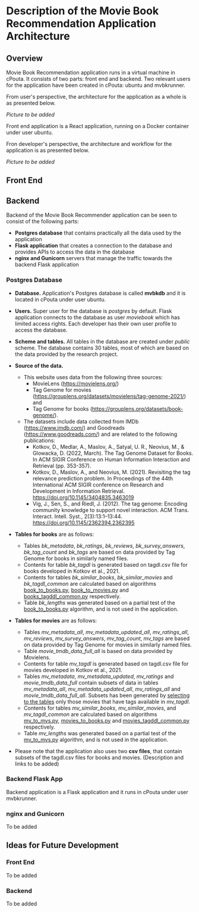 # Description of the Movie Book Recommendation Application Architecture

## Overview

Movie Book Recommendation application runs in a virtual machine in cPouta. It consists of two parts: front end and backend. Two relevant users for the application have been created in cPouta: ubuntu and mvbkrunner.

From user's perspective, the architecture for the application as a whole is as presented below.

*Picture to be added*

Front end application is a React application, running on a Docker container under user ubuntu. 

Fron developer's perspective, the architecture and workflow for the application is as presented below.

*Picture to be added*

## Front End

## Backend

Backend of the Movie Book Recommender application can be seen to consist of the following parts: 
* **Postgres database** that contains practically all the data used by the application
* **Flask application** that creates a connection to the database and provides APIs to access the data in the database
* **nginx and Gunicorn** servers that manage the traffic towards the backend Flask application

### Postgres Database

* **Database.** Application's Postgres database is called **mvbkdb** and it is located in cPouta under user ubuntu.
* **Users.**   Super user for the database is *postgres* by default. Flask application connects to the database as user *moviebook* which has limited access rights. Each developer has their own user profile to access the database.
* **Scheme and tables.** All tables in the database are created under *public* scheme. The database contains 30 tables, most of which are based on the data provided by the research project. 
* **Source of the data.** 
    * This website uses data from the following three sources: 
        * MovieLens (https://movielens.org/)
        * Tag Genome for movies (https://grouplens.org/datasets/movielens/tag-genome-2021/) and 
        * Tag Genome for books (https://grouplens.org/datasets/book-genome/).
    * The datasets include data collected from IMDb (https://www.imdb.com/) and Goodreads (https://www.goodreads.com/) and are related to the following publications:
        * Kotkov, D., Medlar, A., Maslov, A., Satyal, U. R., Neovius, M., & Glowacka, D. (2022, March). The Tag Genome Dataset for Books. In ACM SIGIR Conference on Human Information Interaction and Retrieval (pp. 353-357).
        * Kotkov, D., Maslov, A., and Neovius, M. (2021). Revisiting the tag relevance prediction problem. In Proceedings of the 44th International ACM SIGIR conference on Research and Development in Information Retrieval. https://doi.org/10.1145/3404835.3463019
        * Vig, J., Sen, S., and Riedl, J. (2012). The tag genome: Encoding community knowledge to support novel interaction. ACM Trans. Interact. Intell. Syst., 2(3):13:1–13:44. https://doi.org/10.1145/2362394.2362395
* **Tables for books** are as follows:
    * Tables *bk_metadata*, *bk_ratings*, *bk_reviews*, *bk_survey_answers*, *bk_tag_count* and *bk_tags* are based on data provided by Tag Genome for books in similarly named files.
    * Contents for table *bk_tagdl* is generated based on tagdl.csv file for books developed in Kotkov et al., 2021.
    * Contents for tables *bk_similar_books*, *bk_similar_movies* and *bk_tagdl_common* are calculated based on algorithms [book_to_books.py](documentation/book_to_books.py), [book_to_movies.py](documentation/book_to_books.py) and [books_tagddl_common.py](books_tagddl_common.py) respectively.
    * Table *bk_lengths* was generated based on a partial test of the [book_to_books.py](documentation/book_to_books.py) algorithm, and is not used in the application.
* **Tables for movies** are as follows:
    * Tables *mv_metadata_all*, *mv_metadata_updated_all*, *mv_ratings_all*, *mv_reviews*, *mv_survey_answers*, *mv_tag_count*, *mv_tags* are based on data provided by Tag Genome for movies in similarly named files. 
    * Table *movie_tmdb_data_full_all* is based on data provided by Movielens. 
    * Contents for table *mv_tagdl* is generated based on tagdl.csv file for movies developed in Kotkov et al., 2021.
    * Tables *mv_metadata*, *mv_metadata_updated*, *mv_ratings* and *movie_tmdb_data_full* contain subsets of data in tables *mv_metadata_all*, *mv_metadata_updated_all*, *mv_ratings_all* and *movie_tmdb_data_full_all*. Subsets has been generated by [selecting to the tables](documentation/limit_tables.sql) only those movies that have tags available in *mv_tagdl*. 
    * Contents for tables *mv_similar_books*, *mv_similar_movies*, and *mv_tagdl_common* are calculated based on algorithms [mv_to_mvs.py](documentation/mv_to_mvs.py), [movies_to_books.py](documentation/movie_to_books.py) and [movies_tagddl_common.py](books_tagddl_common.py) respectively.
    * Table *mv_lengths* was generated based on a partial test of the [mv_to_mvs.py](documentation/book_to_books.py) algorithm, and is not used in the application.

* Please note that the application also uses two **csv files**, that contain subsets of the tagdl.csv files for books and movies. (Description and links to be added)

### Backend Flask App

Backend application is a Flask application and it runs in cPouta under user mvbkrunner. 

### nginx and Gunicorn

To be added

## Ideas for Future Development

### Front End

To be added

### Backend

To be added
